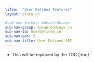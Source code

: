 ```yaml
---
title:  "User Defined Features"
layout: plain_cn

#sub-nav-parent: AdvancedUsage
sub-nav-group: AdvancedUsage_cn
sub-nav-id: UserDefined_cn
sub-nav-pos: 5
sub-nav-title: User-Defined-API
---
```


* This will be replaced by the TOC
{:toc}
